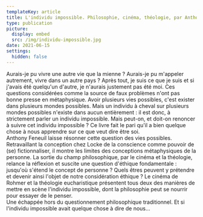 ```yaml
---
templateKey: article
title: L'individu impossible. Philosophie, cinéma, théologie, par Anthony Feneuil
type: publication
picture:
  display: embed
  src: /img/individu-impossible.jpg
date: 2021-06-15
settings:
  hidden: false
---
```

Aurais-je pu vivre une autre vie que la mienne ? Aurais-je pu m'appeler autrement, vivre dans un autre pays ? Après tout, je suis ce que je suis et si j'avais été quelqu'un d'autre, je n'aurais justement pas été moi. Ces questions considérées comme la source de faux problèmes n'ont pas bonne presse en métaphysique. Avoir plusieurs vies possibles, c'est exister dans plusieurs mondes possibles. Mais un individu à cheval sur plusieurs mondes possibles n'existe dans aucun entièrement : il est donc, à strictement parler un individu impossible. Mais peut-on, et doit-on renoncer à suivre cet individu impossible ? Ce livre fait le pari qu'il a bien quelque chose à nous apprendre sur ce que veut dire être soi.\
Anthony Feneuil laisse résonner cette question des vies possibles. Retravaillant la conception chez Locke de la conscience comme pouvoir de (se) fictionnaliser, il montre les limites des conceptions métaphysiques de la personne. La sortie du champ philosophique, par le cinéma et la théologie, relance la réflexion et suscite une question d'éthique fondamentale : jusqu'où s'étend le concept de personne ? Quels êtres peuvent y prétendre et devenir ainsi l'objet de notre considération éthique ? Le cinéma de Rohmer et la théologie eucharistique présentent tous deux des manières de mettre en scène l'individu impossible, dont la philosophie peut se nourrir pour essayer de le penser.\
Une échappée hors du questionnement philosophique traditionnel. Et si l'individu impossible avait quelque chose à dire de nous...